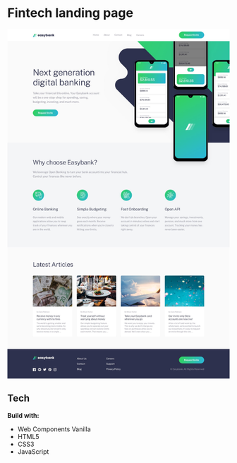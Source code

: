 # Fintech landing page

![Fintech Landing](./design/desktop-design.jpg)


## Tech

**Build with:**

- Web Components Vanilla
- HTML5
- CSS3
- JavaScript

